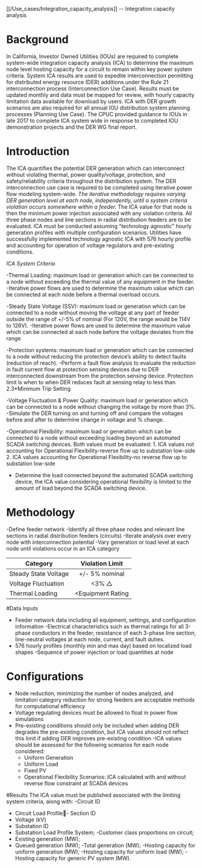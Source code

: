 [[/Use_cases/Integration_capacity_analysis]] -- Integration capacity analysis


# Background
In California, Investor Owned Utilities (IOUs) are required to complete system-wide integration capacity analysis (ICA) to determine the maximum node level hosting capacity for a circuit to remain within key power system criteria. System ICA results are used to expedite interconnection permitting for distributed energy resource (DER) additions under the Rule 21 interconnection process (Interconnection Use Case). Results must be updated monthly and data must be mapped for review, with hourly capacity limitation data available for download by users. ICA with DER growth scenarios are also required for all annual IOU distribution system planning processes (Planning Use Case). The CPUC provided guidance to IOUs in late 2017 to complete ICA system wide in response to completed IOU demonstration projects and the DER WG final report. 

# Introduction

The ICA quantifies the potential DER generation which can interconnect without violating thermal, power quality/voltage, protection, and safety/reliability criteria throughout the distribution system. The DER interconnection use case is required to be completed using iterative power flow modeling system-wide. *The iterative methodology requires varying DER generation level at each node, independently, until a system criteria violation occurs somewhere within a feeder.* The ICA value for that node is then the minimum power injection associated with any violation criteria. All three phase nodes and line sections in radial distribution feeders are to be evaluated.  ICA must be conducted assuming "technology agnostic" hourly generation profiles with multiple configuration scenarios. Utilities have successfully implemented technology agnostic ICA with 576 hourly profile and accounting for operation of voltage regulators and pre-existing conditions.


*ICA System Criteria*

-Thermal Loading:  maximum load or generation which can be connected to a node without exceeding the thermal value of any equipment in the feeder. 
 -Iterative power flows are used to determine the maximum value which can be connected at each node before a thermal overload occurs. 
 
-Steady State Voltage (SSV): maximum load or generation which can be connected to a node without moving the voltage at any part of feeder outside the range of +/-5% of nominal (For 120V, the range would be 114V to 126V).
 -Iterative power flows are used to determine the maximum value which can be connected at each node before the voltage deviates from the range 

-Protection systems:  maximum load or generation which can be connected to a node without reducing the protection device’s ability to detect faults (reduction of reach).
 -Perform a fault flow analysis to evaluate the reduction in fault current flow at protection sensing devices due to DER interconnected downstream from the protection sensing device. Protection limit is when to when DER reduces fault at sensing relay to less than 2.3*Minimum Trip Setting

-Voltage Fluctuation & Power Quality:  maximum load or generation which can be connected to a node without changing the voltage by more than 3%.
  -Simulate the DER turning on and turning off and compare the voltages before and after to determine change in voltage and % change. 

 -Operational Flexibility: maximum load or generation which can be connected to a node without exceeding loading beyond an automated SCADA switching devices.  Both values must be evaluated:
	1. ICA values not accounting for Operational Flexibility-reverse flow up to substation low-side
	2. ICA values accounting for Operational Flexibility-no reverse flow up to substation low-side
 - Determine the load connected beyond the automated SCADA switching device, the ICA value considering operational flexibility is limited to the amount of load beyond the SCADA switching device.  

# Methodology 
-Define feeder network 
-Identify all three phase nodes and relevant line sections in radial distribution feeders (circuits) 
-Iterate analysis over every node with interconnection potential
-Vary generation or load level at each node until violations occur in an ICA category


| Category    | Violation Limit  |
| ------------- |:-------------:|
| Steady State Voltage      | +/- 5% nominal |
| Voltage Fluctuation    | <3% △    |
| Thermal Loading  |   <Equipment Rating    || Protection  |   <2.3 Trip Setting  ||Operational Flexibility  |   <loading at SCADA switching devices  |


#Data Inputs 
- Feeder network data including all equipment, settings, and configuration information
-Electrical characteristics such as thermal ratings for all 3-phase conductors in the feeder, resistance of each 3-phase line section, line-neutral voltages at each node, current, and fault duties. 
- 576 hourly profiles (monthly min and max day) based on localized load shapes
-Sequence of power injection or load quantities at node

# Configurations
 - Node reduction, minimizing the number of nodes analyzed, and limitation category reduction for strong feeders are acceptable methods for computational efficiency
- Voltage regulating devices must be allowed to float in power flow simulations
- Pre-existing conditions should only be included when adding DER degrades the pre-existing condition, but ICA values should not reflect this limit if adding DER improves pre-existing condition
-ICA values should be assessed for the following scenarios for each node considered:
  - Uniform Generation
  - Uniform Load
  - Fixed PV 
  - Operational Flexibility Scenarios: ICA calculated with and without reverse flow constraint at SCADA devices 
 

#Results
The ICA value must be published associated with the limiting system criteria, along with: 
-Circuit ID
- Circuit Load Profile- Section ID
- Voltage (kV)
- Substation ID
- Substation Load Profile System; 
-Customer class proportions on circuit;
- Existing generation (MW);
- Queued generation (MW); 
-Total generation (MW); 
-Hosting capacity for uniform generation (MW); 
-Hosting capacity for uniform load (MW); 
-Hosting capacity for generic PV system (MW). 
